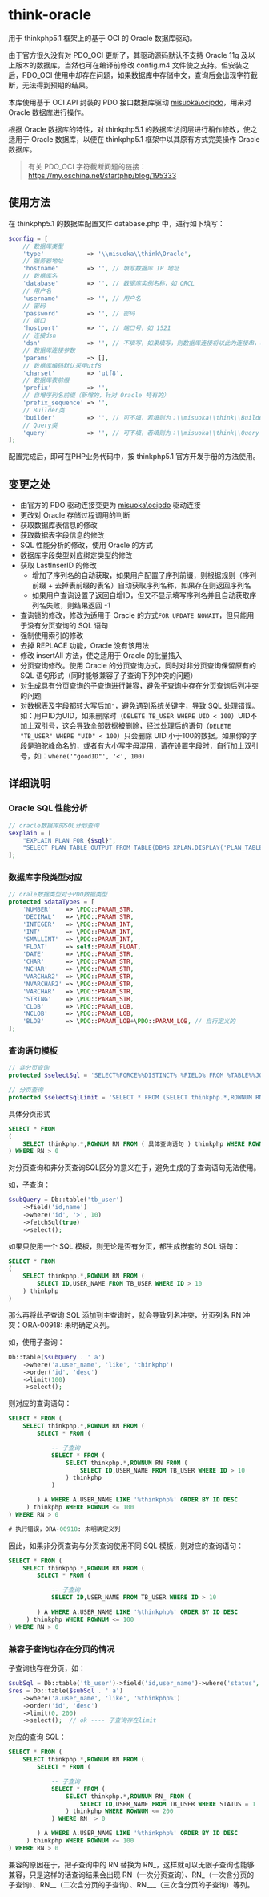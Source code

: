 # think-oracle
用于 thinkphp5.1 框架上的基于 OCI 的 Oracle 数据库驱动。

由于官方很久没有对 PDO_OCI 更新了，其驱动源码默认不支持 Oracle 11g 及以上版本的数据库，当然也可在编译前修改 config.m4 文件使之支持。但安装之后，PDO_OCI 使用中却存在问题，如果数据库中存储中文，查询后会出现字符截断，无法得到预期的结果。

本库使用基于 OCI API 封装的 PDO 接口数据库驱动 [misuoka\ocipdo](https://github.com/misuoka/ocipdo)，用来对 Oracle 数据库进行操作。

根据 Oracle 数据库的特性，对 thinkphp5.1 的数据库访问层进行稍作修改，使之适用于 Oracle 数据库，以便在 thinkphp5.1 框架中以其原有方式完美操作 Oracle 数据库。

> 有关 PDO_OCI 字符截断问题的链接：https://my.oschina.net/startphp/blog/195333

## 使用方法

在 thinkphp5.1 的数据库配置文件 database.php 中，进行如下填写：

```php
$config = [
    // 数据库类型
    'type'            => '\\misuoka\\think\Oracle',
    // 服务器地址
    'hostname'        => '', // 填写数据库 IP 地址
    // 数据库名
    'database'        => '', // 数据库实例名称，如 ORCL
    // 用户名
    'username'        => '', // 用户名
    // 密码
    'password'        => '', // 密码
    // 端口
    'hostport'        => '', // 端口号，如 1521
    // 连接dsn
    'dsn'             => '', // 不填写，如果填写，则数据库连接将以此为连接串，将忽略除账号密码外的参数
    // 数据库连接参数
    'params'          => [],
    // 数据库编码默认采用utf8
    'charset'         => 'utf8',
    // 数据库表前缀
    'prefix'          => '',
    // 自增序列名前缀（新增的，针对 Oracle 特有的）
    'prefix_sequence' => '',
    // Builder类
    'builder'         => '', // 可不填，若填则为：\\misuoka\\think\\Builder
    // Query类
    'query'           => '', // 可不填，若填则为：\\misuoka\\think\\Query
];
```

配置完成后，即可在PHP业务代码中，按 thinkphp5.1 官方开发手册的方法使用。

## 变更之处

- 由官方的 PDO 驱动连接变更为 [misuoka\ocipdo](https://github.com/misuoka/ocipdo) 驱动连接
- 更改对 Oracle 存储过程调用的判断
- 获取数据库表信息的修改
- 获取数据表字段信息的修改
- SQL 性能分析的修改，使用 Oracle 的方式
- 数据库字段类型对应绑定类型的修改
- 获取 LastInserID 的修改
    - 增加了序列名的自动获取，如果用户配置了序列前缀，则根据规则（序列前缀 + 去掉表前缀的表名）自动获取序列名称，如果存在则返回序列名
    - 如果用户查询设置了返回自增ID，但又不显示填写序列名并且自动获取序列名失败，则结果返回 -1 
- 查询锁的修改，修改为适用于 Oracle 的方式`FOR UPDATE NOWAIT`，但只能用于没有分页查询的 SQL 语句
- 强制使用索引的修改
- 去掉 REPLACE 功能，Oracle 没有该用法
- 修改 insertAll 方法，使之适用于 Oracle 的批量插入
- 分页查询修改。使用 Oracle 的分页查询方式，同时对非分页查询保留原有的 SQL 语句形式（同时能够兼容了子查询下列冲突的问题）
- 对生成具有分页查询的子查询进行兼容，避免子查询中存在分页查询后列冲突的问题
- 对数据表及字段都转大写后加`"`，避免遇到系统关键字，导致 SQL 处理错误。如：用户ID为UID，如果删除时（`DELETE TB_USER WHERE UID < 100`）UID不加上双引号，这会导致全部数据被删除，经过处理后的语句（`DELETE "TB_USER" WHERE "UID" < 100`）只会删除 UID 小于100的数据。如果你的字段是骆驼峰命名的，或者有大小写字母混用，请在设置字段时，自行加上双引号，如：`where('"goodID"', '<', 100)`


## 详细说明

### Oracle SQL 性能分析
```PHP
// oracle数据库的SQL计划查询
$explain = [
    "EXPLAIN PLAN FOR {$sql}",
    "SELECT PLAN_TABLE_OUTPUT FROM TABLE(DBMS_XPLAN.DISPLAY('PLAN_TABLE'))",
];
```
### 数据库字段类型对应
```PHP
// orale数据类型对于PDO数据类型
protected $dataTypes = [
    'NUMBER'    => \PDO::PARAM_STR,
    'DECIMAL'   => \PDO::PARAM_STR,
    'INTEGER'   => \PDO::PARAM_INT,
    'INT'       => \PDO::PARAM_INT,
    'SMALLINT'  => \PDO::PARAM_INT,
    'FLOAT'     => self::PARAM_FLOAT,
    'DATE'      => \PDO::PARAM_STR, 
    'CHAR'      => \PDO::PARAM_STR,
    'NCHAR'     => \PDO::PARAM_STR,
    'VARCHAR2'  => \PDO::PARAM_STR,
    'NVARCHAR2' => \PDO::PARAM_STR,
    'VARCHAR'   => \PDO::PARAM_STR,
    'STRING'    => \PDO::PARAM_STR,
    'CLOB'      => \PDO::PARAM_LOB,
    'NCLOB'     => \PDO::PARAM_LOB,
    'BLOB'      => \PDO::PARAM_LOB+\PDO::PARAM_LOB, // 自行定义的
];
```
### 查询语句模板

```PHP
// 非分页查询
protected $selectSql = 'SELECT%FORCE%%DISTINCT% %FIELD% FROM %TABLE%%JOIN%%WHERE%%GROUP%%HAVING%%UNION%%ORDER% %LOCK%%COMMENT%';

// 分页查询
protected $selectSqlLimit = 'SELECT * FROM (SELECT thinkphp.*,ROWNUM RN FROM (SELECT%FORCE%%DISTINCT% %FIELD% FROM %TABLE%%JOIN%%WHERE%%GROUP%%HAVING%%UNION%%ORDER%) thinkphp%LIMIT_END%)%LIMIT_BEGIN%%COMMENT%';

```
具体分页形式
```SQL
SELECT * FROM 
(    
    SELECT thinkphp.*,ROWNUM RN FROM ( 具体查询语句 ) thinkphp WHERE ROWNUM <= 100
) WHERE RN > 0 
```
对分页查询和非分页查询SQL区分的意义在于，避免生成的子查询语句无法使用。

如，子查询：
```PHP
$subQuery = Db::table('tb_user')
    ->field('id,name')
    ->where('id', '>', 10)
    ->fetchSql(true)
    ->select();
```
如果只使用一个 SQL 模板，则无论是否有分页，都生成嵌套的 SQL 语句：
```SQL
SELECT * FROM 
(
    SELECT thinkphp.*,ROWNUM RN FROM ( 
        SELECT ID,USER_NAME FROM TB_USER WHERE ID > 10
    ) thinkphp 
) 
```
那么再将此子查询 SQL 添加到主查询时，就会导致列名冲突，分页列名 RN 冲突：ORA-00918: 未明确定义列。

如，使用子查询：
```PHP
Db::table($subQuery . ' a')
    ->where('a.user_name', 'like', 'thinkphp')
    ->order('id', 'desc')
    ->limit(100)
    ->select();
```
则对应的查询语句：
```SQL
SELECT * FROM (
    SELECT thinkphp.*,ROWNUM RN FROM ( 
        SELECT * FROM (

            -- 子查询
            SELECT * FROM (
                SELECT thinkphp.*,ROWNUM RN FROM ( 
                    SELECT ID,USER_NAME FROM TB_USER WHERE ID > 10
                ) thinkphp 
            ) 

        ) A WHERE A.USER_NAME LIKE '%thinkphp%' ORDER BY ID DESC
     ) thinkphp WHERE ROWNUM <= 100
) WHERE RN > 0 

# 执行错误，ORA-00918: 未明确定义列
```
因此，如果非分页查询与分页查询使用不同 SQL 模板，则对应的查询语句：
```SQL
SELECT * FROM (
    SELECT thinkphp.*,ROWNUM RN FROM ( 
        SELECT * FROM (

            -- 子查询
            SELECT ID,USER_NAME FROM TB_USER WHERE ID > 10

        ) A WHERE A.USER_NAME LIKE '%thinkphp%' ORDER BY ID DESC
     ) thinkphp WHERE ROWNUM <= 100
) WHERE RN > 0 
```

### 兼容子查询也存在分页的情况

子查询也存在分页，如：
```PHP
$subSql = Db::table('tb_user')->field('id,user_name')->where('status', '=', 1)->limit(0, 200)->buildSql(); 
$res = Db::table($subSql . ' a')
    ->where('a.user_name', 'like', '%thinkphp%')
    ->order('id', 'desc')
    ->limit(0, 200)
    ->select();  // ok ---- 子查询存在limit
```
对应的查询 SQL：
```SQL
SELECT * FROM (
    SELECT thinkphp.*,ROWNUM RN FROM ( 
        SELECT * FROM (

            -- 子查询
            SELECT * FROM (
                SELECT thinkphp.*,ROWNUM RN_ FROM ( 
                    SELECT ID,USER_NAME FROM TB_USER WHERE STATUS = 1
                ) thinkphp WHERE ROWNUM <= 200
            ) WHERE RN_ > 0

        ) A WHERE A.USER_NAME LIKE '%thinkphp%' ORDER BY ID DESC
     ) thinkphp WHERE ROWNUM <= 100
) WHERE RN > 0 
```
兼容的原因在于，把子查询中的 RN 替换为 RN_，这样就可以无限子查询也能够兼容，只是这样的话查询结果会出现 RN（一次分页查询）、RN_（一次含分页的子查询）、RN__（二次含分页的子查询）、RN___（三次含分页的子查询）等列。

